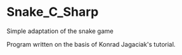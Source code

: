 # Snake_C_Sharp
Simple adaptation of the snake game

Program written on the basis of Konrad Jagaciak's tutorial.
